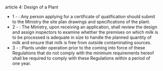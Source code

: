 article 4: Design of a Plant

<ul>
			<li>1 - : Any person applying for a certificate of qualification should submit to the Ministry the site plan drawings and specifications of the plant.<ul>
			</ul></li>			<li>2 - : The Ministry, upon receiving an application, shall review the design and assign inspectors to examine whether the premises on which milk is to be processed is adequate in size to handle the planned quantity of milk and ensure that milk is free from outside contaminating sources.<ul>
			</ul></li>			<li>3 - : Plants under operation prior to the coming into force of these Regulations that do not comply with the minimum requirements hereof shall be required to comply with these Regulations within a period of one year.<ul>
			</ul></li></ul>